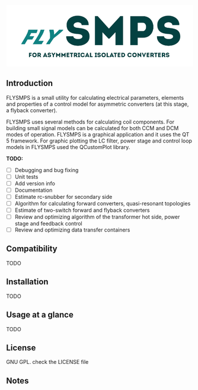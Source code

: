 ![FLYSMPS logo](https://github.com/aemeltsev/FLySMPS/blob/master/img/flogo.png)

## Introduction
FLYSMPS is a small utility for calculating electrical parameters, elements and properties of a control model for asymmetric converters (at this stage, a flyback converter).

FLYSMPS uses several methods for calculating coil components. For building small signal models can be calculated for both CCM and DCM modes of operation.
FLYSMPS is a graphical application and it uses the QT 5 framework. For graphic plotting the LC filter, power stage and control loop models in FLYSMPS used the QCustomPlot library.

**TODO:**
- [ ] Debugging and bug fixing 
- [ ] Unit tests
- [ ] Add version info
- [ ] Documentation
- [ ] Estimate rc-snubber for secondary side
- [ ] Algorithm for calculating forward converters, quasi-resonant topologies
- [ ] Estimate of two-switch forward and flyback converters
- [ ] Review and optimizing algorithm of the transformer hot side, power stage and feedback control
- [ ] Review and optimizing data transfer containers

## Compatibility
TODO

## Installation
TODO

## Usage at a glance
TODO

## License
GNU GPL. check the LICENSE file

## Notes
